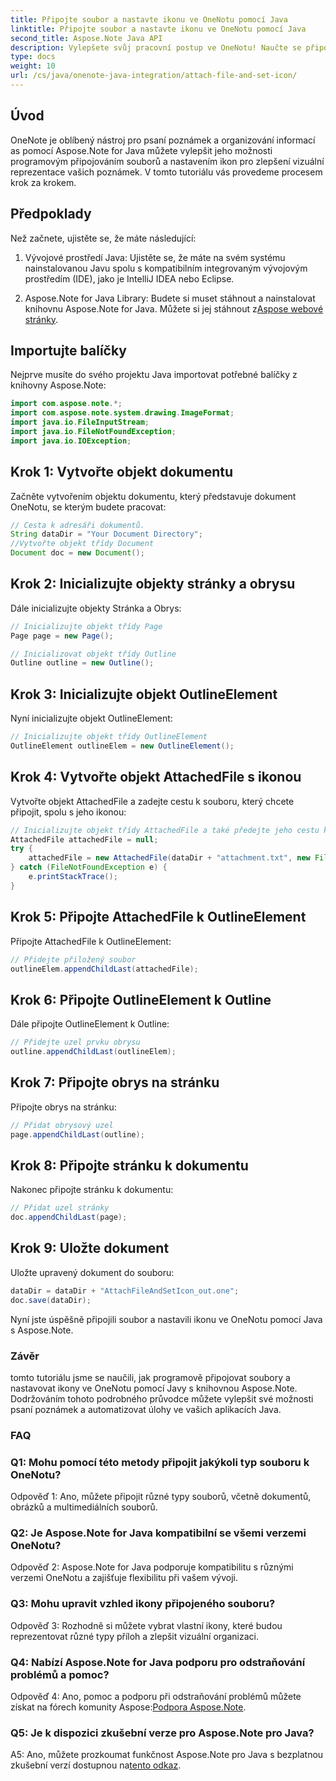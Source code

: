 ```yaml
---
title: Připojte soubor a nastavte ikonu ve OneNotu pomocí Java
linktitle: Připojte soubor a nastavte ikonu ve OneNotu pomocí Java
second_title: Aspose.Note Java API
description: Vylepšete svůj pracovní postup ve OneNotu! Naučte se připojovat soubory a přizpůsobovat ikony programově v Javě pomocí Aspose.Note. Jednoduché kroky a kód v ceně! #OneNote #Java #Aspose
type: docs
weight: 10
url: /cs/java/onenote-java-integration/attach-file-and-set-icon/
---
```

## Úvod

OneNote je oblíbený nástroj pro psaní poznámek a organizování informací as pomocí Aspose.Note for Java můžete vylepšit jeho možnosti programovým připojováním souborů a nastavením ikon pro zlepšení vizuální reprezentace vašich poznámek. V tomto tutoriálu vás provedeme procesem krok za krokem.

## Předpoklady

Než začnete, ujistěte se, že máte následující:

1. Vývojové prostředí Java: Ujistěte se, že máte na svém systému nainstalovanou Javu spolu s kompatibilním integrovaným vývojovým prostředím (IDE), jako je IntelliJ IDEA nebo Eclipse.
   
2.  Aspose.Note for Java Library: Budete si muset stáhnout a nainstalovat knihovnu Aspose.Note for Java. Můžete si jej stáhnout z[Aspose webové stránky](https://releases.aspose.com/note/java/).

## Importujte balíčky

Nejprve musíte do svého projektu Java importovat potřebné balíčky z knihovny Aspose.Note:

```java
import com.aspose.note.*;
import com.aspose.note.system.drawing.ImageFormat;
import java.io.FileInputStream;
import java.io.FileNotFoundException;
import java.io.IOException;
```

## Krok 1: Vytvořte objekt dokumentu

Začněte vytvořením objektu dokumentu, který představuje dokument OneNotu, se kterým budete pracovat:

```java
// Cesta k adresáři dokumentů.
String dataDir = "Your Document Directory";
//Vytvořte objekt třídy Document
Document doc = new Document();
```

## Krok 2: Inicializujte objekty stránky a obrysu

Dále inicializujte objekty Stránka a Obrys:

```java
// Inicializujte objekt třídy Page
Page page = new Page();

// Inicializovat objekt třídy Outline
Outline outline = new Outline();
```

## Krok 3: Inicializujte objekt OutlineElement

Nyní inicializujte objekt OutlineElement:

```java
// Inicializujte objekt třídy OutlineElement
OutlineElement outlineElem = new OutlineElement();
```

## Krok 4: Vytvořte objekt AttachedFile s ikonou

Vytvořte objekt AttachedFile a zadejte cestu k souboru, který chcete připojit, spolu s jeho ikonou:

```java
// Inicializujte objekt třídy AttachedFile a také předejte jeho cestu k ikoně
AttachedFile attachedFile = null;
try {
    attachedFile = new AttachedFile(dataDir + "attachment.txt", new FileInputStream(dataDir  + "icon.jpg"), ImageFormat.getJpeg());
} catch (FileNotFoundException e) {
    e.printStackTrace();
}
```

## Krok 5: Připojte AttachedFile k OutlineElement

Připojte AttachedFile k OutlineElement:

```java
// Přidejte přiložený soubor
outlineElem.appendChildLast(attachedFile);
```

## Krok 6: Připojte OutlineElement k Outline

Dále připojte OutlineElement k Outline:

```java
// Přidejte uzel prvku obrysu
outline.appendChildLast(outlineElem);
```

## Krok 7: Připojte obrys na stránku

Připojte obrys na stránku:

```java
// Přidat obrysový uzel
page.appendChildLast(outline);
```

## Krok 8: Připojte stránku k dokumentu

Nakonec připojte stránku k dokumentu:

```java
// Přidat uzel stránky
doc.appendChildLast(page);
```

## Krok 9: Uložte dokument

Uložte upravený dokument do souboru:

```java
dataDir = dataDir + "AttachFileAndSetIcon_out.one";
doc.save(dataDir);
```

Nyní jste úspěšně připojili soubor a nastavili ikonu ve OneNotu pomocí Java s Aspose.Note.

### Závěr

tomto tutoriálu jsme se naučili, jak programově připojovat soubory a nastavovat ikony ve OneNotu pomocí Javy s knihovnou Aspose.Note. Dodržováním tohoto podrobného průvodce můžete vylepšit své možnosti psaní poznámek a automatizovat úlohy ve vašich aplikacích Java.

### FAQ

### Q1: Mohu pomocí této metody připojit jakýkoli typ souboru k OneNotu?

Odpověď 1: Ano, můžete připojit různé typy souborů, včetně dokumentů, obrázků a multimediálních souborů.

### Q2: Je Aspose.Note for Java kompatibilní se všemi verzemi OneNotu?

Odpověď 2: Aspose.Note for Java podporuje kompatibilitu s různými verzemi OneNotu a zajišťuje flexibilitu při vašem vývoji.

### Q3: Mohu upravit vzhled ikony připojeného souboru?

Odpověď 3: Rozhodně si můžete vybrat vlastní ikony, které budou reprezentovat různé typy příloh a zlepšit vizuální organizaci.

### Q4: Nabízí Aspose.Note for Java podporu pro odstraňování problémů a pomoc?

 Odpověď 4: Ano, pomoc a podporu při odstraňování problémů můžete získat na fórech komunity Aspose:[Podpora Aspose.Note](https://forum.aspose.com/c/note/28).

### Q5: Je k dispozici zkušební verze pro Aspose.Note pro Java?

A5: Ano, můžete prozkoumat funkčnost Aspose.Note pro Java s bezplatnou zkušební verzí dostupnou na[tento odkaz](https://releases.aspose.com/).
